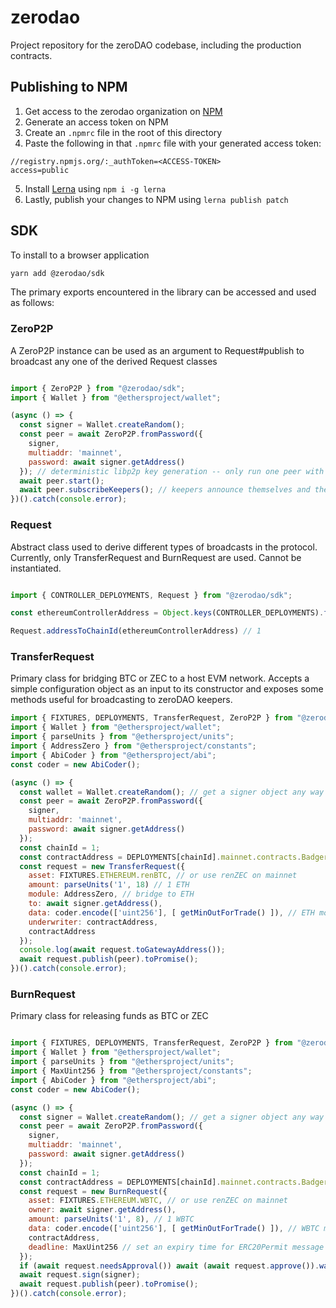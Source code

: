 # zerodao


Project repository for the zeroDAO codebase, including the production contracts.


## Publishing to NPM

1. Get access to the zerodao organization on [NPM](https://npmjs.com)
2. Generate an access token on NPM
3. Create an `.npmrc` file in the root of this directory
4. Paste the following in that `.npmrc` file with your generated access token:
```
//registry.npmjs.org/:_authToken=<ACCESS-TOKEN>
access=public
```
5. Install [Lerna](https://lerna.js.org/docs/introduction) using `npm i -g lerna`
6. Lastly, publish your changes to NPM using `lerna publish patch`


## SDK

To install to a browser application
```sh
yarn add @zerodao/sdk
```

The primary exports encountered in the library can be accessed and used as follows:

### ZeroP2P

A ZeroP2P instance can be used as an argument to Request#publish to broadcast any one of the derived Request classes

```js

import { ZeroP2P } from "@zerodao/sdk";
import { Wallet } from "@ethersproject/wallet";

(async () => {
  const signer = Wallet.createRandom();
  const peer = await ZeroP2P.fromPassword({
    signer,
    multiaddr: 'mainnet',
    password: await signer.getAddress()
  }); // deterministic libp2p key generation -- only run one peer with the same multiaddr
  await peer.start();
  await peer.subscribeKeepers(); // keepers announce themselves and their multiaddr is stored in the peer._keepers Array
})().catch(console.error);

```

### Request

Abstract class used to derive different types of broadcasts in the protocol. Currently, only TransferRequest and BurnRequest are used. Cannot be instantiated.

```js

import { CONTROLLER_DEPLOYMENTS, Request } from "@zerodao/sdk";

const ethereumControllerAddress = Object.keys(CONTROLLER_DEPLOYMENTS).find((contractAddress) => CONTROLLER_DEPLOYMENTS[contractAddress] === 'Ethereum');

Request.addressToChainId(ethereumControllerAddress) // 1

```

### TransferRequest

Primary class for bridging BTC or ZEC to a host EVM network. Accepts a simple configuration object as an input to its constructor and exposes some methods useful for broadcasting to zeroDAO keepers.

```js
import { FIXTURES, DEPLOYMENTS, TransferRequest, ZeroP2P } from "@zerodao/sdk";
import { Wallet } from "@ethersproject/wallet";
import { parseUnits } from "@ethersproject/units";
import { AddressZero } from "@ethersproject/constants";
import { AbiCoder } from "@ethersproject/abi";
const coder = new AbiCoder();

(async () => {
  const wallet = Wallet.createRandom(); // get a signer object any way necessary
  const peer = await ZeroP2P.fromPassword({
    signer,
    multiaddr: 'mainnet',
    password: await signer.getAddress()
  });
  const chainId = 1;
  const contractAddress = DEPLOYMENTS[chainId].mainnet.contracts.BadgerBridgeZeroController.address;
  const request = new TransferRequest({
    asset: FIXTURES.ETHEREUM.renBTC, // or use renZEC on mainnet
    amount: parseUnits('1', 18) // 1 ETH
    module: AddressZero, // bridge to ETH
    to: await signer.getAddress(),
    data: coder.encode(['uint256'], [ getMinOutForTrade() ]), // ETH module accepts minOut for swapping to ETH, to prevent slippage
    underwriter: contractAddress,
    contractAddress
  });
  console.log(await request.toGatewayAddress());
  await request.publish(peer).toPromise();
})().catch(console.error);

```
    
### BurnRequest

Primary class for releasing funds as BTC or ZEC 

```js

import { FIXTURES, DEPLOYMENTS, TransferRequest, ZeroP2P } from "@zerodao/sdk";
import { Wallet } from "@ethersproject/wallet";
import { parseUnits } from "@ethersproject/units";
import { MaxUint256 } from "@ethersproject/constants";
import { AbiCoder } from "@ethersproject/abi";
const coder = new AbiCoder();

(async () => {
  const signer = Wallet.createRandom(); // get a signer object any way necessary
  const peer = await ZeroP2P.fromPassword({
    signer,
    multiaddr: 'mainnet',
    password: await signer.getAddress()
  });
  const chainId = 1;
  const contractAddress = DEPLOYMENTS[chainId].mainnet.contracts.BadgerBridgeZeroController.address;
  const request = new BurnRequest({
    asset: FIXTURES.ETHEREUM.WBTC, // or use renZEC on mainnet
    owner: await signer.getAddress(),
    amount: parseUnits('1', 8), // 1 WBTC
    data: coder.encode(['uint256'], [ getMinOutForTrade() ]), // WBTC module accepts minOut for swapping to WBTC, to prevent slippage
    contractAddress,
    deadline: MaxUint256 // set an expiry time for ERC20Permit message
  });
  if (await request.needsApproval()) await (await request.approve()).wait();
  await request.sign(signer);
  await request.publish(peer).toPromise();
})().catch(console.error);

```
